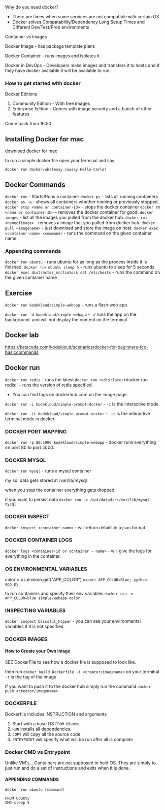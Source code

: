 Why do you need docker?

- There are times when some services are not compatible with certain OS.
- Docker solves Compatability/Dependency Long Setup Times and Different Dev/Test/Prod environments

Container vs Images

Docker Image - has package template plans

Docker Container - runs images and isolates it.

Docker in DevOps - Developers make images and transfers it to hosts and if they have docker available it will be available to run.

### How to get started with docker

Docker Editions

1.  Community Edition - With free images
2.  Enterprise Edition - Comes with image security and a bunch of other features

Come back from 16:50

## Installing Docker for mac

download docker for mac

to run a simple docker file open your terminal and say

`docker run docker/whalesay cowsay Hello-Carlo!`

## Docker Commands

`docker run` - Starts/Runs a container
`docker ps` - lists all running containers
`docker ps -a` - shows all containers whether running or previously stopped.
`docker stop <name or container-ID>` - stops the docker container
`docker rm <name or container-ID>` - removes the docker container for good.
`docker images` - list all the images you pulled from the docker hub.
`docker rmi <nameofimage>` - removes a image that you pulled from docker hub.
`docker pull <imagename>` - just download and store the image on host.
`docker exec <container-name> <command>` - runs the command on the given container name.

### Appending commands

`docker run ubuntu` - runs ubuntu for as long as the process inside it is finished.
`docker run ubuntu sleep 5` - runs ubuntu to sleep for 5 seconds.
`docker exec distracter_mcclintock cat /etc/hosts` - runs the command on the given container name

## Exercise

`docker run kodekloud/simple-webapp` - runs a flash web app.

`docker run -d kodekloud/simple-webapp` - `-d` runs the app on the background. and will not display the content on the terminal

## Docker lab

https://katacoda.com/kodekloud/scenarios/docker-for-beginners-fcc-basiccommands

## Docker run

`docker run redis` - runs the latest `docker run redis:latest`docker run redis:<tag-version>` - runs the version of redis specified

- You can find tags on dockerhub.com on the image page.

`docker run -i kodekloud/simple-prompt-docker` - `-i` is the interactive mode.

`docker run -it kodekloud/simple-prompt-docker` - `-it` is the interactive terminal mode in docker.

### DOCKER PORT MAPPING

`docker run -p 80:5000 kodekloud/simple-webapp` - docker runs everything on port 80 to port 5000.

### DOCKER MYSQL

`docker run mysql` - runs a mysql container

my sql data gets stored at /var/lib/mysql

when you stop the container everything gets dropped.

if you want to persist data
`docker run -v /opt/datadir:/var/lib/mysql mysql`

### DOCKER INSPECT

`docker inspect <container-name>` - will return details in a json format

### DOCKER CONTAINER LOGS

`docker logs <container-id or container - name>` - will give the logs for everything in the container.

### OS ENVIRONMENTAL VARIABLES

color = os.environ.get("APP_COLOR")
`export APP_COLOR=Blue; python app.py`

to run containers and specify their env variables
`docker run -e APP_COLOR=blue simple-webapp-color`

### INSPECTING VARIABLES

`docker inspect blissful_hopper` - you can see your environmental variables if it is not specified.

### DOCKER IMAGES

#### How to Create your Own Image

SEE DockerFile to see how a docker file is supposed to look like.

then run `docker build Dockerfile -t <creator/imagename>` on your terminal `-t` is the tag of the image

If you want to push it to the docker hub simply run the command `docker push <creator/imagename>`

### DOCKERFILE

Dockerfile includes INSTRUCTION and arguments

1. Start with a base OS `FROM Ubuntu`
2. `RUN` installs all dependencies.
3. `COPY` will copy all the source code.
4. `ENTRYPOINT` will specify what will be run after all is complete

### Docker CMD vs Entrypoint

Unlike VM's... Containers are not supposed to hold OS. They are simply to just run and do a set of instructions and exits when it is done.

#### APPENDING COMMANDS

`docker run ubuntu [command]`

```
FROM Ubuntu
CMD sleep 5
```

